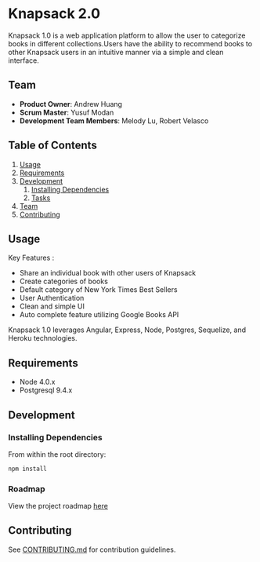 # Knapsack 2.0

Knapsack 1.0 is a web application platform to allow the user to categorize books in different collections.Users have the ability to recommend books to other Knapsack users in an intuitive manner via a simple and clean interface.

## Team

  - __Product Owner__: Andrew Huang
  - __Scrum Master__: Yusuf Modan
  - __Development Team Members__: Melody Lu,  Robert Velasco

## Table of Contents

1. [Usage](#Usage)
1. [Requirements](#requirements)
1. [Development](#development)
    1. [Installing Dependencies](#installing-dependencies)
    1. [Tasks](#tasks)
1. [Team](#team)
1. [Contributing](#contributing)

## Usage

Key Features :
- Share an individual book with other users of Knapsack
- Create categories of books
- Default category of New York Times Best Sellers
- User Authentication
- Clean and simple UI
- Auto complete feature utilizing Google Books API

Knapsack 1.0 leverages Angular, Express, Node, Postgres, Sequelize, and Heroku technologies.

## Requirements

- Node 4.0.x
- Postgresql 9.4.x

## Development

### Installing Dependencies

From within the root directory:

```sh
npm install
```

### Roadmap

View the project roadmap [here](LINK_TO_PROJECT_ISSUES)


## Contributing

See [CONTRIBUTING.md](CONTRIBUTING.md) for contribution guidelines.
